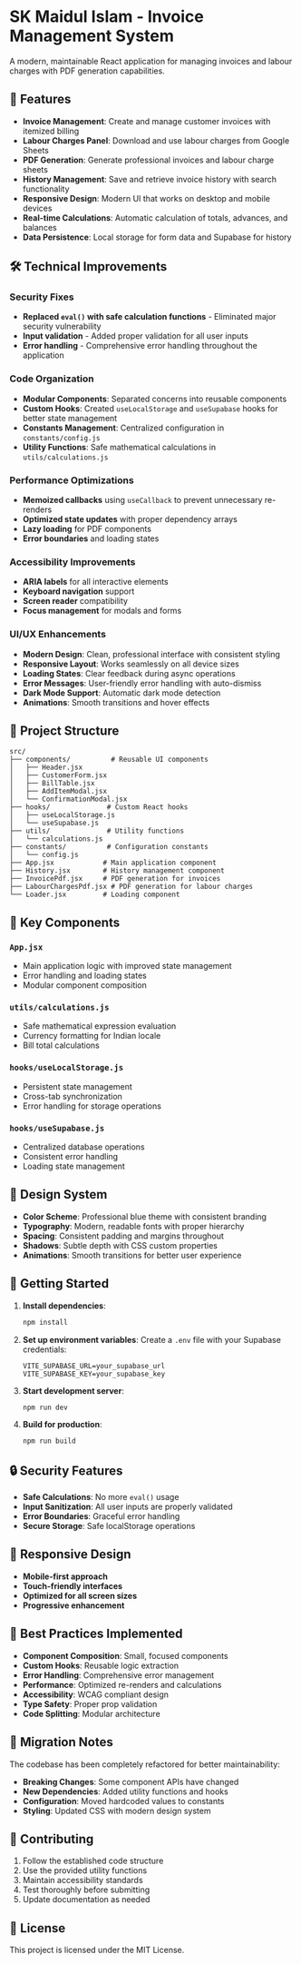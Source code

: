 # SK Maidul Islam - Invoice Management System

A modern, maintainable React application for managing invoices and labour charges with PDF generation capabilities.

## 🚀 Features

- **Invoice Management**: Create and manage customer invoices with itemized billing
- **Labour Charges Panel**: Download and use labour charges from Google Sheets
- **PDF Generation**: Generate professional invoices and labour charge sheets
- **History Management**: Save and retrieve invoice history with search functionality
- **Responsive Design**: Modern UI that works on desktop and mobile devices
- **Real-time Calculations**: Automatic calculation of totals, advances, and balances
- **Data Persistence**: Local storage for form data and Supabase for history

## 🛠️ Technical Improvements

### Security Fixes
- **Replaced `eval()` with safe calculation functions** - Eliminated major security vulnerability
- **Input validation** - Added proper validation for all user inputs
- **Error handling** - Comprehensive error handling throughout the application

### Code Organization
- **Modular Components**: Separated concerns into reusable components
- **Custom Hooks**: Created `useLocalStorage` and `useSupabase` hooks for better state management
- **Constants Management**: Centralized configuration in `constants/config.js`
- **Utility Functions**: Safe mathematical calculations in `utils/calculations.js`

### Performance Optimizations
- **Memoized callbacks** using `useCallback` to prevent unnecessary re-renders
- **Optimized state updates** with proper dependency arrays
- **Lazy loading** for PDF components
- **Error boundaries** and loading states

### Accessibility Improvements
- **ARIA labels** for all interactive elements
- **Keyboard navigation** support
- **Screen reader** compatibility
- **Focus management** for modals and forms

### UI/UX Enhancements
- **Modern Design**: Clean, professional interface with consistent styling
- **Responsive Layout**: Works seamlessly on all device sizes
- **Loading States**: Clear feedback during async operations
- **Error Messages**: User-friendly error handling with auto-dismiss
- **Dark Mode Support**: Automatic dark mode detection
- **Animations**: Smooth transitions and hover effects

## 📁 Project Structure

```
src/
├── components/          # Reusable UI components
│   ├── Header.jsx
│   ├── CustomerForm.jsx
│   ├── BillTable.jsx
│   ├── AddItemModal.jsx
│   └── ConfirmationModal.jsx
├── hooks/              # Custom React hooks
│   ├── useLocalStorage.js
│   └── useSupabase.js
├── utils/              # Utility functions
│   └── calculations.js
├── constants/          # Configuration constants
│   └── config.js
├── App.jsx            # Main application component
├── History.jsx        # History management component
├── InvoicePdf.jsx     # PDF generation for invoices
├── LabourChargesPdf.jsx # PDF generation for labour charges
└── Loader.jsx         # Loading component
```

## 🔧 Key Components

### `App.jsx`
- Main application logic with improved state management
- Error handling and loading states
- Modular component composition

### `utils/calculations.js`
- Safe mathematical expression evaluation
- Currency formatting for Indian locale
- Bill total calculations

### `hooks/useLocalStorage.js`
- Persistent state management
- Cross-tab synchronization
- Error handling for storage operations

### `hooks/useSupabase.js`
- Centralized database operations
- Consistent error handling
- Loading state management

## 🎨 Design System

- **Color Scheme**: Professional blue theme with consistent branding
- **Typography**: Modern, readable fonts with proper hierarchy
- **Spacing**: Consistent padding and margins throughout
- **Shadows**: Subtle depth with CSS custom properties
- **Animations**: Smooth transitions for better user experience

## 🚀 Getting Started

1. **Install dependencies**:
   ```bash
   npm install
   ```

2. **Set up environment variables**:
   Create a `.env` file with your Supabase credentials:
   ```
   VITE_SUPABASE_URL=your_supabase_url
   VITE_SUPABASE_KEY=your_supabase_key
   ```

3. **Start development server**:
   ```bash
   npm run dev
   ```

4. **Build for production**:
   ```bash
   npm run build
   ```

## 🔒 Security Features

- **Safe Calculations**: No more `eval()` usage
- **Input Sanitization**: All user inputs are properly validated
- **Error Boundaries**: Graceful error handling
- **Secure Storage**: Safe localStorage operations

## 📱 Responsive Design

- **Mobile-first approach**
- **Touch-friendly interfaces**
- **Optimized for all screen sizes**
- **Progressive enhancement**

## 🎯 Best Practices Implemented

- **Component Composition**: Small, focused components
- **Custom Hooks**: Reusable logic extraction
- **Error Handling**: Comprehensive error management
- **Performance**: Optimized re-renders and calculations
- **Accessibility**: WCAG compliant design
- **Type Safety**: Proper prop validation
- **Code Splitting**: Modular architecture

## 🔄 Migration Notes

The codebase has been completely refactored for better maintainability:

- **Breaking Changes**: Some component APIs have changed
- **New Dependencies**: Added utility functions and hooks
- **Configuration**: Moved hardcoded values to constants
- **Styling**: Updated CSS with modern design system

## 🤝 Contributing

1. Follow the established code structure
2. Use the provided utility functions
3. Maintain accessibility standards
4. Test thoroughly before submitting
5. Update documentation as needed

## 📄 License

This project is licensed under the MIT License.
